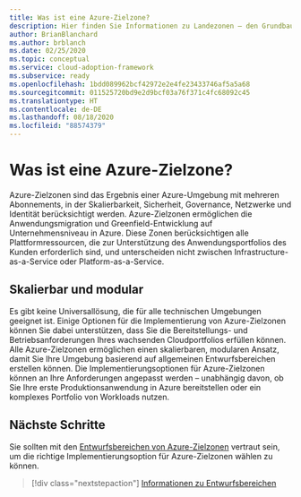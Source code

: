 ```yaml
---
title: Was ist eine Azure-Zielzone?
description: Hier finden Sie Informationen zu Landezonen – den Grundbausteinen jeder Cloudeinführungsumgebung.
author: BrianBlanchard
ms.author: brblanch
ms.date: 02/25/2020
ms.topic: conceptual
ms.service: cloud-adoption-framework
ms.subservice: ready
ms.openlocfilehash: 1bdd089962bcf42972e2e4fe23433746af5a5a68
ms.sourcegitcommit: 011525720bd9e2d9bcf03a76f371c4fc68092c45
ms.translationtype: HT
ms.contentlocale: de-DE
ms.lasthandoff: 08/18/2020
ms.locfileid: "88574379"
---
```

<!-- cSpell:ignore multisubscription -->

# <a name="what-is-an-azure-landing-zone"></a>Was ist eine Azure-Zielzone?

Azure-Zielzonen sind das Ergebnis einer Azure-Umgebung mit mehreren Abonnements, in der Skalierbarkeit, Sicherheit, Governance, Netzwerke und Identität berücksichtigt werden. Azure-Zielzonen ermöglichen die Anwendungsmigration und Greenfield-Entwicklung auf Unternehmensniveau in Azure. Diese Zonen berücksichtigen alle Plattformressourcen, die zur Unterstützung des Anwendungsportfolios des Kunden erforderlich sind, und unterscheiden nicht zwischen Infrastructure-as-a-Service oder Platform-as-a-Service.

## <a name="scalable-and-modular"></a>Skalierbar und modular

Es gibt keine Universallösung, die für alle technischen Umgebungen geeignet ist. Einige Optionen für die Implementierung von Azure-Zielzonen können Sie dabei unterstützen, dass Sie die Bereitstellungs- und Betriebsanforderungen Ihres wachsenden Cloudportfolios erfüllen können. Alle Azure-Zielzonen ermöglichen einen skalierbaren, modularen Ansatz, damit Sie Ihre Umgebung basierend auf allgemeinen Entwurfsbereichen erstellen können. Die Implementierungsoptionen für Azure-Zielzonen können an Ihre Anforderungen angepasst werden – unabhängig davon, ob Sie Ihre erste Produktionsanwendung in Azure bereitstellen oder ein komplexes Portfolio von Workloads nutzen.

## <a name="next-steps"></a>Nächste Schritte

Sie sollten mit den [Entwurfsbereichen von Azure-Zielzonen](./design-areas.md) vertraut sein, um die richtige Implementierungsoption für Azure-Zielzonen wählen zu können.

> [!div class="nextstepaction"]
> [Informationen zu Entwurfsbereichen](./design-areas.md)

